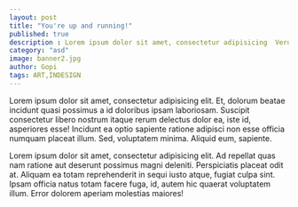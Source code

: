 ```yaml
---
layout: post
title: "You're up and running!"
published: true
description : Lorem ipsum dolor sit amet, consectetur adipisicing  Vero, a.
category: "asd"
image: banner2.jpg
author: Gopi
tags: ART,INDESIGN
---
```

Lorem ipsum dolor sit amet, consectetur adipisicing elit. Et, dolorum beatae incidunt quasi possimus a id doloribus ipsam laboriosam. Suscipit consectetur libero nostrum itaque rerum delectus dolor ea, iste id, asperiores esse! Incidunt ea optio sapiente ratione adipisci non esse officia numquam placeat illum. Sed, voluptatem minima. Aliquid eum, sapiente.

Lorem ipsum dolor sit amet, consectetur adipisicing elit. Ad repellat quas nam ratione aut deserunt possimus magni deleniti. Perspiciatis placeat odit at. Aliquam ea totam reprehenderit in sequi iusto atque, fugiat culpa sint. Ipsam officia natus totam facere fuga, id, autem hic quaerat voluptatem illum. Error dolorem aperiam molestias maiores!